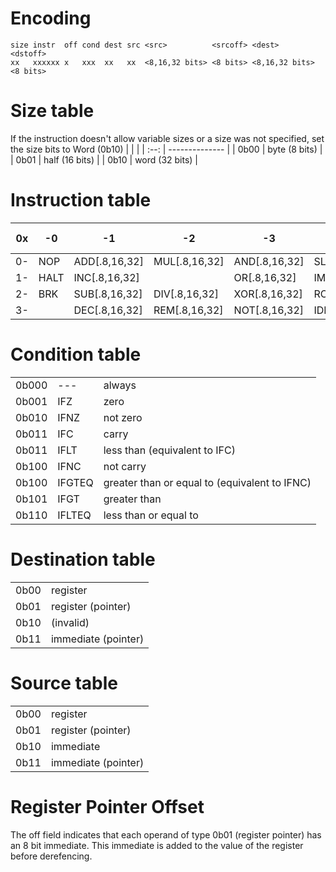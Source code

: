 # Encoding
```
size instr  off cond dest src <src>          <srcoff> <dest>         <dstoff>
xx   xxxxxx x   xxx  xx   xx  <8,16,32 bits> <8 bits> <8,16,32 bits> <8 bits>
```


# Size table
If the instruction doesn't allow variable sizes or a size was not specified, set the size bits to Word (0b10)
|      |                |
| :--: | -------------- |
| 0b00 | byte (8 bits)  |
| 0b01 | half (16 bits) |
| 0b10 | word (32 bits) |

# Instruction table
| 0x  | -0   | -1            | -2            | -3            | -4             | -5             | -6            | -7             | -8   | -9    | -A             | -B  | -C  | -D  | -E  | -F  |
| :-: | ---- | ------------- | ------------- | ------------- | -------------- | -------------- | ------------- | -------------- | ---- | ----- | -------------- | --- | --- | --- | --- | --- |
| 0-  | NOP  | ADD[.8,16,32] | MUL[.8,16,32] | AND[.8,16,32] | SLA[.8,16,32]  | SRA[.8,16,32]  | BSE[.8,16,32] | CMP[.8,16,32]  | JMP  | RJMP  | PUSH[.8,16,32] | IN  | ISE | MSE |     |     |
| 1-  | HALT | INC[.8,16,32] |               | OR[.8,16,32]  | IMUL[.8,16,32] | SRL[.8,16,32]  | BCL[.8,16,32] | MOV[.8,16,32]  | CALL | RCALL | POP[.8,16,32]  | OUT | ICL | MCL |     |     |
| 2-  | BRK  | SUB[.8,16,32] | DIV[.8,16,32] | XOR[.8,16,32] | ROL[.8,16,32]  | ROR[.8,16,32]  | BTS[.8,16,32] | MOVZ[.8,16,32] | LOOP | RLOOP | RET            |     | INT | TLB |     |     |
| 3-  |      | DEC[.8,16,32] | REM[.8,16,32] | NOT[.8,16,32] | IDIV[.8,16,32] | IREM[.8,16,32] |               | ICMP[.8,16,32] |      | RTA   | RETI           |     |     | FLP |     |     |

# Condition table
|       |        |                                               |
| :---: | ------ | --------------------------------------------- |
| 0b000 | ---    | always                                        |
| 0b001 | IFZ    | zero                                          |
| 0b010 | IFNZ   | not zero                                      |
| 0b011 | IFC    | carry                                         |
| 0b011 | IFLT   | less than (equivalent to IFC)                 |
| 0b100 | IFNC   | not carry                                     |
| 0b100 | IFGTEQ | greater than or equal to (equivalent to IFNC) |
| 0b101 | IFGT   | greater than                                  |
| 0b110 | IFLTEQ | less than or equal to                         |

# Destination table
|      |                     |
| :--: | ------------------- |
| 0b00 | register            |
| 0b01 | register (pointer)  |
| 0b10 | (invalid)           |
| 0b11 | immediate (pointer) |

# Source table
|      |                     |
| :--: | ------------------- |
| 0b00 | register            |
| 0b01 | register (pointer)  |
| 0b10 | immediate           |
| 0b11 | immediate (pointer) |

# Register Pointer Offset
The off field indicates that each operand of type 0b01 (register pointer) has an 8 bit immediate.  This immediate is added to the value of the register before derefencing.
